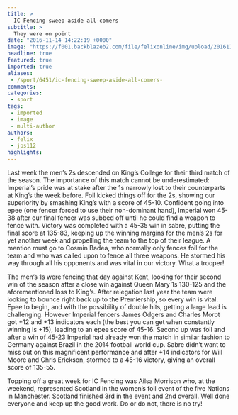 ```yaml
---
title: >
  IC Fencing sweep aside all-comers
subtitle: >
  They were on point
date: "2016-11-14 14:22:19 +0000"
image: "https://f001.backblazeb2.com/file/felixonline/img/upload/201611141422-felix-fencing.PNG"
headline: true
featured: true
imported: true
aliases:
 - /sport/6451/ic-fencing-sweep-aside-all-comers-
comments:
categories:
 - sport
tags:
 - imported
 - image
 - multi-author
authors:
 - felix
 - jps112
highlights:
---
```


Last week the men’s 2s descended on King’s College for their third match of the season. The importance of this match cannot be underestimated: Imperial’s pride was at stake after the 1s narrowly lost to their counterparts at King’s the week before. Foil kicked things off for the 2s, showing our superiority by smashing King’s with a score of 45-10. Confident going into epee (one fencer forced to use their non-dominant hand), Imperial won 45-38 after our final fencer was subbed off until he could find a weapon to fence with. Victory was completed with a 45-35 win in sabre, putting the final score at 135-83, keeping up the winning margins for the men’s 2s for yet another week and propelling the team to the top of their league. A mention must go to Cosmin Badea, who normally only fences foil for the team and who was called upon to fence all three weapons. He stormed his way through all his opponents and was vital in our victory. What a trooper!

The men’s 1s were fencing that day against Kent, looking for their second win of the season after a close win against Queen Mary 1s 130-125 and the aforementioned loss to King’s. After relegation last year the team were looking to bounce right back up to the Premiership, so every win is vital. Epee to begin, and with the possibility of double hits, getting a large lead is challenging. However Imperial fencers James Odgers and Charles Morot got +12 and +13 indicators each (the best you can get when constantly winning is +15), leading to an epee score of 45-16. Second up was foil and after a win of 45-23 Imperial had already won the match in similar fashion to Germany against Brazil in the 2014 football world cup. Sabre didn’t want to miss out on this magnificent performance and after +14 indicators for Will Moore and Chris Erickson, stormed to a 45-16 victory, giving an overall score of 135-55.

Topping off a great week for IC Fencing was Ailsa Morrison who, at the weekend, represented Scotland in the women’s foil event of the five Nations in Manchester. Scotland finished 3rd in the event and 2nd overall. Well done everyone and keep up the good work. Do or do not, there is no try!
